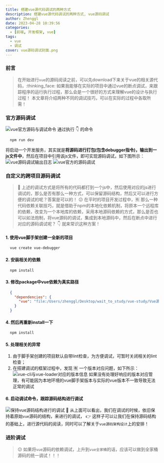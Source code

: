 ```yaml
---
title: 搭建vue源代码调试的两种方式
description: 搭建vue源代码调试的两种方式, vue源码调试
author: Zhenggl
date: 2023-04-28 10:39:56
categories:
  - [前端, 开发框架, vue]
tags:
  - vue
  - 调试
cover: vue源码调试封面.png
---
```


### 前言
> 在开始进行`vue`的源码阅读之前，可以先download下来关于vue的相关源代码，:thinking_face: 如果我能够在实际的项目中通过vue的断点调试，来跟踪程序的运行执行过程，那么会是一个很好的方式来理解vue的设计与执行过程！
> 本文章将介绍两种不同的调试技巧，可以在实际的过程中各取所需！

### 官方源码调试
![vue官方源码与调试命令](vue官方源码与调试命令.png)
通过执行 :point_down: 的命令
```bash
  npm run dev
```
将启动一个开发服务，其实就是**将源码进行打包(包含debugger指令)，输出到一js文件中**，然后在项目中引用该js文件，即可实现源码调试，如下图所示：
![vue源码调试输出日志](vue源码调试输出日志.png)
![vue官方的源码调试](vue官方的源码调试.gif)

### 自定义的跨项目源码调试
> :stars: 上述的调试方式是将所有的代码都打到一个js中，然后使用对应的js进行调试的，那么是否有那么一种方式，可以保留源码结构，然后又可以进行方便的调试的呢？答案是可以的！
:confused: 在平时的项目开发过程中，:u6709: 那么一种代码依赖关联技巧，就是借助于npm的本地化依赖机制，将原本一个远程库的依赖，改变为一个本地库的依赖，采用本地源码依赖的方式，那么是否也可以如法炮制，将vue源码的调试，集成到本地源码中，然后在断点中进行对应的源码调试呢？ :point_down: 就来常识这种方案！

#### 1. 使用vue脚手架创建一全新的项目
```bash
  vue create vue-debugger
```

#### 2. 安装相关的依赖

```bash
  npm install
```

#### 3. 修改package中vue依赖为真实路径

```json
  {
    "dependencies": {
      "vue": "file:/Users/zhenggl/Desktop/wait_to_study/vue-study/Vue源码解读/vue-dev"
    }
  }
```

#### 4. 然后再重新install一下

```bash
  npm install
```

#### 5. 处理相关的异常

1. 由于脚手架创建的项目默认自带lint检查，为方便调试，可暂时关闭相关的lint检查；
2. 在搭建调试的框架过程中，发现 :u6709: 一个版本对应问题，如下所示：
![vue-cli与vue-loader对应的版本信息](vue-cli与vue-loader对应的版本信息.png)
如果没有处理好响应的版本对应管理，有可能因为本地环境的vue脚手架版本与实际的vue版本不一致导致无法正常的调试

#### 6. 启动调试命令，跟踪源码结构进行调试
![保持vue源码结构进行的调试](保持vue源码结构进行的调试.gif)
:stars: 从上面可以看出，我们在调试的时候，依旧保持着原始`vue`源码的结构，来进行的调试， :point_right: 这样子可以让我们在保持源码结构的基础上，进行源代码的阅读，同时可以了解关于`vue源码架构设计`上的安排！

### 进阶调试
> :confused: 如果将`vue`源码的依赖调试，上升到`vue全家桶`的话，应该可以做到全家桶源码的统一调试！！！